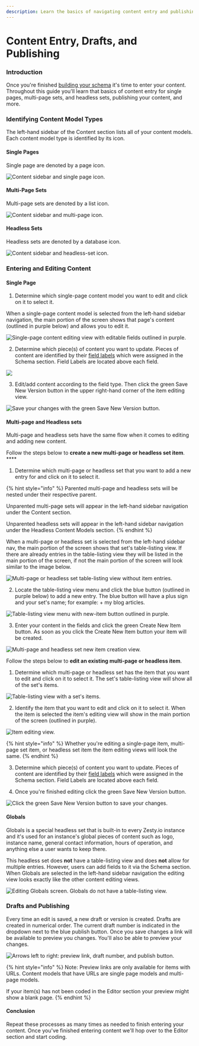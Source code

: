 ```yaml
---
description: Learn the basics of navigating content entry and publishing.
---
```


# Content Entry, Drafts, and Publishing

### Introduction

Once you're finished [building your schema](building-the-schema-and-selecting-fields.md) it's time to enter your content. Throughout this guide you'll learn that basics of content entry for single pages, multi-page sets, and headless sets, publishing your content, and more.

### Identifying Content Model Types

The left-hand sidebar of the Content section lists all of your content models. Each content model type is identified by its icon. 

#### Single Pages

Single page are denoted by a page icon.

![Content sidebar and single page icon.](../../../.gitbook/assets/01-content-sidebar-single-page-icon.png)

#### Multi-Page Sets

Multi-page sets are denoted by a list icon.

![Content sidebar and multi-page icon.](../../../.gitbook/assets/01-content-sidebar-multi-page-icon.png)

#### Headless Sets

Headless sets are denoted by a database icon.

![Content sidebar and headless-set icon.](../../../.gitbook/assets/01-content-sidebar-headless-set-icon.png)

### Entering and Editing Content

#### Single Page 

1. Determine which single-page content model you want to edit and click on it to select it. 

When a single-page content model is selected from the left-hand sidebar navigation, the main portion of the screen shows that page's content \(outlined in purple below\) and allows you to edit it.

![Single-page content editing view with editable fields outlined in purple.](../../../.gitbook/assets/03-single-page-editing-view.png)

2. Determine which piece\(s\) of content you want to update. Pieces of content are identified by their [field labels](https://zesty.org/services/web-engine/interface/schema/adding-fields#label-v-reference-name) which were assigned in the Schema section. Field Labels are located above each field.

![](../../../.gitbook/assets/field-labels.png)

3. Edit/add content according to the field type. Then click the green Save New Version button in the upper right-hand corner of the item editing view.

![Save your changes with the green Save New Version button.](../../../.gitbook/assets/single-page-editing-view-save-button.png)

#### Multi-page and Headless sets

Multi-page and headless sets have the same flow when it comes to editing and adding new content. 

Follow the steps below to **create a new multi-page or headless set item**. ****

1. Determine which multi-page or headless set that you want to add a new entry for and click on it to select it. 

{% hint style="info" %}
Parented multi-page and headless sets will be nested under their respective parent.   
  
Unparented multi-page sets will appear in the left-hand sidebar navigation under the Content section. 

Unparented headless sets will appear in the left-hand sidebar navigation under the Headless Content Models section.
{% endhint %}

When a multi-page or headless set is selected from the left-hand sidebar nav, the main portion of the screen shows that set's table-listing view. If there are already entries in the table-listing view they will be listed in the main portion of the screen, if not the main portion of the screen will look similar to the image below.

![Multi-page or headless set table-listing view without item entries.](../../../.gitbook/assets/01-table-listing-view.png)

2. Locate the table-listing view menu and click the blue button \(outlined in purple below\) to add a new entry. The blue button will have a plus sign and your set's name; for example: + my blog articles.

![Table-listing view menu with new-item button outlined in purple.](../../../.gitbook/assets/02-table-listing-view-menu.png)

3. Enter your content in the fields and click the green Create New Item button. As soon as you click the Create New Item button your item will be created.  

![Multi-page and headless set new item creation view.](../../../.gitbook/assets/04-table-listing-new-item-creation.png)

Follow the steps below to **edit an existing multi-page or headless item**.

1. Determine which multi-page or headless set has the item that you want to edit and click on it to select it. The set's table-listing view will show all of the set's items. 

![Table-listing view with a set&apos;s items.](../../../.gitbook/assets/table-listing-view-with-entries.png)

2. Identify the item that you want to edit and click on it to select it. When the item is selected the item's editing view will show in the main portion of the screen \(outlined in purple\). 

![Item editing view.](../../../.gitbook/assets/multi-page-headless-set-editing-item-editing-view.png)

{% hint style="info" %}
Whether you're editing a single-page item, multi-page set item, or headless set item the item editing views will look the same. 
{% endhint %}

3. Determine which piece\(s\) of content you want to update. Pieces of content are identified by their [field labels](https://zesty.org/services/web-engine/interface/schema/adding-fields#label-v-reference-name) which were assigned in the Schema section. Field Labels are located above each field.

4. Once you're finished editing click the green Save New Version button.

![Click the green Save New Version button to save your changes.](../../../.gitbook/assets/multi-page-headless-set-edit-save.png)

#### Globals

Globals is a special headless set that is built-in to every Zesty.io instance and it's used for an instance's global pieces of content such as logo, instance name, general contact information, hours of operation, and anything else a user wants to keep there. 

This headless set does **not** have a table-listing view and does **not** allow for multiple entries. However, users can add fields to it via the Schema section. When Globals are selected in the left-hand sidebar navigation the editing view looks exactly like the other content editing views.   

![Editing Globals screen. Globals do not have a table-listing view. ](../../../.gitbook/assets/00-special-headless-set-globals%20%281%29.png)

### Drafts and Publishing

Every time an edit is saved, a new draft or version is created. Drafts are created in numerical order. The current draft number is indicated in the dropdown next to the blue publish button. Once you save changes a link will be available to preview you changes. You'll also be able to preview your changes.  

![Arrows left to right: preview link, draft number, and publish button.](../../../.gitbook/assets/preview-link-draft-number-publish-button.png)

{% hint style="info" %}
Note: Preview links are only available for items with URLs. Content models that have URLs are single page models and multi-page models. 

If  your item\(s\) has not been coded in the Editor section your preview might show a blank page.
{% endhint %}

#### Conclusion

Repeat these processes as many times as needed to finish entering your content. Once you've finished entering content we'll hop over to the Editor section and start coding.



